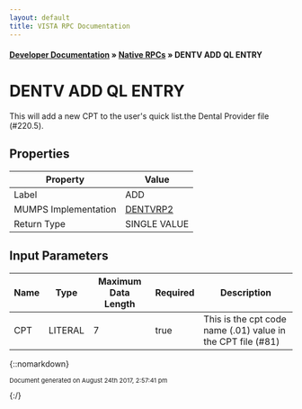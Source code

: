```yaml
---
layout: default
title: VISTA RPC Documentation
---
```


#### [Developer Documentation](../index) &#187; [Native RPCs](TableOfContents) &#187; DENTV ADD QL ENTRY<br/>
# DENTV ADD QL ENTRY

This will add a new CPT to the user's quick list.the Dental Provider file (#220.5).

## Properties

Property | Value
--- | ---
Label | ADD
MUMPS Implementation | [DENTVRP2](http://code.osehra.org/dox/Routine_DENTVRP2_source.html)
Return Type | SINGLE VALUE


## Input Parameters

Name | Type | Maximum Data Length | Required | Description
--- | --- | --- | --- | ---
CPT | LITERAL | 7 | true | This is the cpt code name (.01) value in the CPT file (#81)



{::nomarkdown} <br/><p style="font-size: 11px">Document generated on August 24th 2017, 2:57:41 pm</p>{:/}
